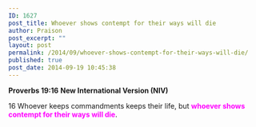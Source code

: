 ```yaml
---
ID: 1627
post_title: Whoever shows contempt for their ways will die
author: Praison
post_excerpt: ""
layout: post
permalink: /2014/09/whoever-shows-contempt-for-their-ways-will-die/
published: true
post_date: 2014-09-19 10:45:38
---
```

<strong>Proverbs 19:16</strong>
<strong> New International Version (NIV)</strong>

16 Whoever keeps commandments keeps their life,
but <span style="color: #ff00ff;"><strong>whoever shows contempt for their ways will die</strong></span>.